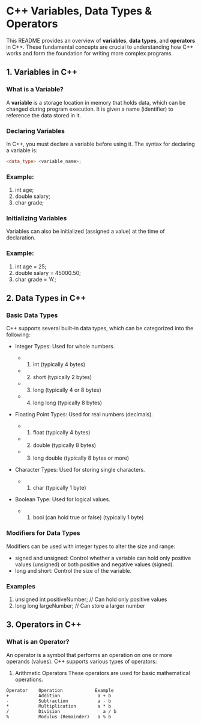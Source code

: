 # C++ Variables, Data Types & Operators

This README provides an overview of **variables**, **data types**, and **operators** in C++. These fundamental concepts are crucial to understanding how C++ works and form the foundation for writing more complex programs.

## 1. Variables in C++

### What is a Variable?
A **variable** is a storage location in memory that holds data, which can be changed during program execution. It is given a name (identifier) to reference the data stored in it.

### Declaring Variables
In C++, you must declare a variable before using it. The syntax for declaring a variable is:
```cpp
<data_type> <variable_name>;
```

### Example:
1. int age;
2. double salary;
3. char grade;

### Initializing Variables
Variables can also be initialized (assigned a value) at the time of declaration.

### Example:
1. int age = 25;
2. double salary = 45000.50;
3. char grade = 'A';

## 2. Data Types in C++

### Basic Data Types
C++ supports several built-in data types, which can be categorized into the following:

- Integer Types: Used for whole numbers.
  - 1. int (typically 4 bytes)
  - 2. short (typically 2 bytes)
  - 3. long (typically 4 or 8 bytes)
  - 4. long long (typically 8 bytes)

- Floating Point Types: Used for real numbers (decimals).
  - 1. float (typically 4 bytes)
  - 2. double (typically 8 bytes)
  - 3. long double (typically 8 bytes or more)

- Character Types: Used for storing single characters.
  - 1. char (typically 1 byte)

- Boolean Type: Used for logical values.
  - 1. bool (can hold true or false) (typically 1 byte)

### Modifiers for Data Types
Modifiers can be used with integer types to alter the size and range:

- signed and unsigned: Control whether a variable can hold only positive values (unsigned) or both positive and negative values (signed).
- long and short: Control the size of the variable.

### Examples
1. unsigned int positiveNumber;   // Can hold only positive values
2. long long largeNumber;         // Can store a larger number

## 3. Operators in C++

### What is an Operator?
An operator is a symbol that performs an operation on one or more operands (values). C++ supports various types of operators:

1. Arithmetic Operators
These operators are used for basic mathematical operations.
```
Operator	Operation	         Example
+	        Addition	          a + b
-	        Subtraction	          a - b
*	        Multiplication	      a * b
/	        Division	            a / b
%	        Modulus (Remainder)	  a % b
```
